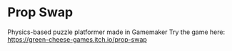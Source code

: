 # Prop Swap
 Physics-based puzzle platformer made in Gamemaker
 Try the game here: https://green-cheese-games.itch.io/prop-swap
